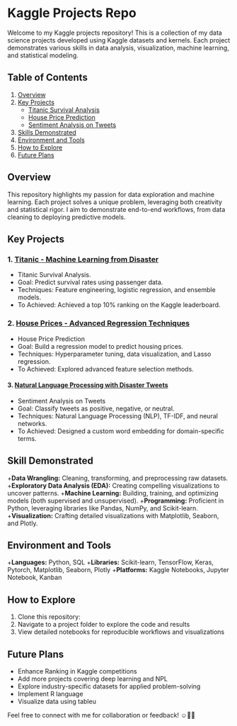 # Kaggle Projects Repo
Welcome to my Kaggle projects repository! This is a collection of my data science projects developed using Kaggle datasets and kernels. Each project demonstrates various skills in data analysis, visualization, machine learning, and statistical modeling.

## Table of Contents
1. [Overview](#overview)
2. [Key Projects](#key-projects)
   - [Titanic Survival Analysis](#titanic-machine-learning-from-disaster)
   - [House Price Prediction](#house-prices-advanced-regression-techniques)
   - [Sentiment Analysis on Tweets](#natural-language-processing-with-disaster-tweets)
3. [Skills Demonstrated](#skills-demonstrated)
4. [Environment and Tools](#environment-and-tools)
5. [How to Explore](#how-to-explore)
6. [Future Plans](#future-plans)

## Overview
This repository highlights my passion for data exploration and machine learning. Each project solves a unique problem, leveraging both creativity and statistical rigor. I aim to demonstrate end-to-end workflows, from data cleaning to deploying predictive models.

## Key Projects
### 1. [Titanic - Machine Learning from Disaster](https://www.kaggle.com/competitions/titanic)
   - Titanic Survival Analysis.
   - Goal: Predict survival rates using passenger data.
   - Techniques: Feature engineering, logistic regression, and ensemble models.
   - To Achieved: Achieved a top 10% ranking on the Kaggle leaderboard.
  
### 2. [House Prices - Advanced Regression Techniques](https://www.kaggle.com/competitions/house-prices-advanced-regression-techniques)
   - House Price Prediction
   - Goal: Build a regression model to predict housing prices.
   - Techniques: Hyperparameter tuning, data visualization, and Lasso regression.
   - To Achieved: Explored advanced feature selection methods.
  
#### 3. [Natural Language Processing with Disaster Tweets](https://www.kaggle.com/competitions/nlp-getting-started)
   - Sentiment Analysis on Tweets
   - Goal: Classify tweets as positive, negative, or neutral.
   - Techniques: Natural Language Processing (NLP), TF-IDF, and neural networks.
   - To Achieved: Designed a custom word embedding for domain-specific terms.
  
## Skill Demonstrated
+**Data Wrangling:** Cleaning, transforming, and preprocessing raw datasets.
+**Exploratory Data Analysis (EDA):** Creating compelling visualizations to uncover patterns.
+**Machine Learning:** Building, training, and optimizing models (both supervised and unsupervised).
+**Programming:** Proficient in Python, leveraging libraries like Pandas, NumPy, and Scikit-learn.
+**Visualization:** Crafting detailed visualizations with Matplotlib, Seaborn, and Plotly.

## Environment and Tools
+**Languages:** Python, SQL
+**Libraries:** Scikit-learn, TensorFlow, Keras, Pytorch, Matplotlib, Seaborn, Plotly
+**Platforms:** Kaggle Notebooks, Jupyter Notebook, Kanban

## How to Explore
1. Clone this repository:
2. Navigate to a project folder to explore the code and results
3. View detailed notebooks for reproducible workflows and visualizations

## Future Plans
- Enhance Ranking in Kaggle competitions
- Add more projects covering deep learning and NPL
- Explore industry-specific datasets for applied problem-solving
- Implement R language
- Visualize data using tableu

Feel free to connect with me for collaboration or feedback! ☺️🙌🏻
